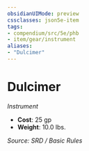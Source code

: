 ```yaml
---
obsidianUIMode: preview
cssclasses: json5e-item
tags:
- compendium/src/5e/phb
- item/gear/instrument
aliases: 
- "Dulcimer"
---
```

# Dulcimer
*Instrument*  

- **Cost**: 25 gp
- **Weight**: 10.0 lbs.

*Source: SRD / Basic Rules*